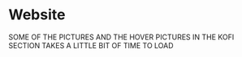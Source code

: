 # Website

SOME OF THE PICTURES AND THE HOVER PICTURES IN THE KOFI SECTION TAKES A LITTLE BIT OF TIME TO LOAD
